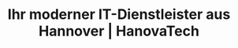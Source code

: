 ---
title: Ihr moderner IT-Dienstleister aus Hannover | HanovaTech
description: ✅ Wir sind Ihr moderner IT-Dienstleister aus Hannover. Wir bieten Ihnen verschiedene Dienstleistungen und Produkte für die Digitalisierung Ihres Unternehmens. Erfahren Sie mehr über uns und unsere Leistungen!
heroSection:
  title: Ihr moderner<br> IT-Dienstleister aus Hannover
  description: Wir bieten Ihnen IT-Dienstleistungen zur Digitalisierung Ihres Unternehmens. Starten Sie mit der Modernisierung Ihrer IT.
productsSection:
  title: Unsere Produkte zur Digitalisierung Ihres Unternehmens
  description: Als IT-Dienstleister bringen wir fertige Lösungen zur Digitalisierung Ihres Unternehmens mit und unterstützen Sie von der Einrichtung bis zur Schulung Ihrer Mitarbeiter.
  products:
    - name: Microsoft 365 as a Service
      description: 365 bietet die Grundlage zur Digitalisierung Ihres Unternehmens
      url: /produkte/microsoft-365
      icon: <path stroke-linecap="round" stroke-linejoin="round" d="M2.25 15a4.5 4.5 0 004.5 4.5H18a3.75 3.75 0 001.332-7.257 3 3 0 00-3.758-3.848 5.25 5.25 0 00-10.233 2.33A4.502 4.502 0 002.25 15z" />
    - name: Cloud Telefonanlage
      description: Nutzen Sie die Vorteile einer Telefonanlage aus der Cloud
      url: /produkte/telefonanlage
      icon: <path stroke-linecap="round" stroke-linejoin="round" d="M2.25 6.75c0 8.284 6.716 15 15 15h2.25a2.25 2.25 0 002.25-2.25v-1.372c0-.516-.351-.966-.852-1.091l-4.423-1.106c-.44-.11-.902.055-1.173.417l-.97 1.293c-.282.376-.769.542-1.21.38a12.035 12.035 0 01-7.143-7.143c-.162-.441.004-.928.38-1.21l1.293-.97c.363-.271.527-.734.417-1.173L6.963 3.102a1.125 1.125 0 00-1.091-.852H4.5A2.25 2.25 0 002.25 4.5v2.25z" />
    - name: Paperless Dokumenten-Management
      description: Haben Sie Ihre Post und Dokumente immer digital griffbereit
      url: /produkte/paperless
      icon: <path stroke-linecap="round" stroke-linejoin="round" d="M18.375 12.739l-7.693 7.693a4.5 4.5 0 01-6.364-6.364l10.94-10.94A3 3 0 1119.5 7.372L8.552 18.32m.009-.01l-.01.01m5.699-9.941l-7.81 7.81a1.5 1.5 0 002.112 2.13" />
    - name: Passwortmanager
      description: Schützen Sie Ihre Passwörter und nutzen Sie sie zusammen im Team
      url: /produkte/passwortmanager
      icon: <path stroke-linecap="round" stroke-linejoin="round" d="M9 12.75L11.25 15 15 9.75m-3-7.036A11.959 11.959 0 013.598 6 11.99 11.99 0 003 9.749c0 5.592 3.824 10.29 9 11.623 5.176-1.332 9-6.03 9-11.622 0-1.31-.21-2.571-.598-3.751h-.152c-3.196 0-6.1-1.248-8.25-3.285z" />
    # - name: Wiki & Dokumentation
    #   description: Dokumentieren Sie Informationen und teilen Sie sie mit Ihrem Team
    #   url: /produkte/wiki
    #   icon: <path stroke-linecap="round" stroke-linejoin="round" d="M12 6.042A8.967 8.967 0 006 3.75c-1.052 0-2.062.18-3 .512v14.25A8.987 8.987 0 016 18c2.305 0 4.408.867 6 2.292m0-14.25a8.966 8.966 0 016-2.292c1.052 0 2.062.18 3 .512v14.25A8.987 8.987 0 0018 18a8.967 8.967 0 00-6 2.292m0-14.25v14.25" />
servicesSection:
  title: Wir unterstützen Sie mit unseren Dienstleistungen
  description: Sie haben **individuelle Anforderungen** an Ihre IT-Infrastruktur? Als IT-Dienstleister unterstützen wir Sie mit unseren Dienstleistungen bei der Digitalisierung Ihres Unternehmens.
  services:
    - name: IT-Beratung
      description: Wir unterstützen Sie von der Anforderungsanalyse über Konzeptionierung bis zur Mitarbeiterschulung in Ihrem Unternehmen.
      url: /services/it-beratung
      icon: <path stroke-linecap="round" stroke-linejoin="round" d="M20.25 8.511c.884.284 1.5 1.128 1.5 2.097v4.286c0 1.136-.847 2.1-1.98 2.193-.34.027-.68.052-1.02.072v3.091l-3-3c-1.354 0-2.694-.055-4.02-.163a2.115 2.115 0 01-.825-.242m9.345-8.334a2.126 2.126 0 00-.476-.095 48.64 48.64 0 00-8.048 0c-1.131.094-1.976 1.057-1.976 2.192v4.286c0 .837.46 1.58 1.155 1.951m9.345-8.334V6.637c0-1.621-1.152-3.026-2.76-3.235A48.455 48.455 0 0011.25 3c-2.115 0-4.198.137-6.24.402-1.608.209-2.76 1.614-2.76 3.235v6.226c0 1.621 1.152 3.026 2.76 3.235.577.075 1.157.14 1.74.194V21l4.155-4.155"></path>
    - name: Helpdesk und IT-Support
      description: Wir stehen Ihnen als technischer Ansprechpartner bei all Ihren IT-Problemen jederzeit zur Seite.
      url: /services/managed-services
      icon: <path stroke-linecap="round" stroke-linejoin="round" d="M5.25 14.25h13.5m-13.5 0a3 3 0 01-3-3m3 3a3 3 0 100 6h13.5a3 3 0 100-6m-16.5-3a3 3 0 013-3h13.5a3 3 0 013 3m-19.5 0a4.5 4.5 0 01.9-2.7L5.737 5.1a3.375 3.375 0 012.7-1.35h7.126c1.062 0 2.062.5 2.7 1.35l2.587 3.45a4.5 4.5 0 01.9 2.7m0 0a3 3 0 01-3 3m0 3h.008v.008h-.008v-.008zm0-6h.008v.008h-.008v-.008zm-3 6h.008v.008h-.008v-.008zm0-6h.008v.008h-.008v-.008z"></path>
    # - name: Managed Services
    #   description: Wir übernehmen die Einrichtung und die anschließende Betreuung Ihrer IT-Systeme damit Sie sich zurück lehnen können.
    #   url: /services/managed-services
    #   icon: <path stroke-linecap="round" stroke-linejoin="round" d="M5.25 14.25h13.5m-13.5 0a3 3 0 01-3-3m3 3a3 3 0 100 6h13.5a3 3 0 100-6m-16.5-3a3 3 0 013-3h13.5a3 3 0 013 3m-19.5 0a4.5 4.5 0 01.9-2.7L5.737 5.1a3.375 3.375 0 012.7-1.35h7.126c1.062 0 2.062.5 2.7 1.35l2.587 3.45a4.5 4.5 0 01.9 2.7m0 0a3 3 0 01-3 3m0 3h.008v.008h-.008v-.008zm0-6h.008v.008h-.008v-.008zm-3 6h.008v.008h-.008v-.008zm0-6h.008v.008h-.008v-.008z"></path>
    - name: Informationssicherheit
      description: Daten sind die Grundlage des Geschäftsprozesses. Wir helfen Ihnen dabei diese abzusichern, um Problemen vorzugreifen.
      url: /services/informationssicherheit
      icon: <path stroke-linecap="round" stroke-linejoin="round" d="M16.5 10.5V6.75a4.5 4.5 0 10-9 0v3.75m-.75 11.25h10.5a2.25 2.25 0 002.25-2.25v-6.75a2.25 2.25 0 00-2.25-2.25H6.75a2.25 2.25 0 00-2.25 2.25v6.75a2.25 2.25 0 002.25 2.25z"></path>
    - name: Softwareentwicklung
      description: Ob individuelle Schnittstellenentwicklung oder Anpassungen an Ihrer Webseite, wir entwickeln Software nach Ihren Wünschen.
      url: /services/softwareentwicklung
      icon: <path stroke-linecap="round" stroke-linejoin="round" d="M6.75 7.5l3 2.25-3 2.25m4.5 0h3m-9 8.25h13.5A2.25 2.25 0 0021 18V6a2.25 2.25 0 00-2.25-2.25H5.25A2.25 2.25 0 003 6v12a2.25 2.25 0 002.25 2.25z"></path>
  carousel:
    - name: Bitwarden - Passwortmanager für Ihr Unternehmen
      image: /content/services/Bitwarden.png
    - name: Microsoft 365 as a Service von HanovaTech
      image: /content/services/M365_Tools.png
faqSection:
  title: Häufig gestellte Fragen
  description: Sie haben Fragen zu unseren Produkten und Dienstleistungen?<br>Hier finden Sie die Antworten.
  questions:
    - question: Wie geht es jetzt los?
      answer: Nachdem wir uns in einem [kostenlosen Erstgespräch](/termin) kennengelernt haben, reden wir über Ihre Anforderungen und Wünsche für die Zukunft. Nachdem wir ein Verständnis für Ihre Anforderungen bekommen haben, machen wir uns Gedanken, **wie wir Sie am besten unterstützen** können. Anschließend stellen wir Ihnen unsere Ideen und Lösungen für Ihr Unternehmen vor. Wenn Sie mit unseren Lösungen einverstanden sind, können wir mit der Umsetzung beginnen.
    - question: Sind wir der richtige IT-Dienstleister für Sie?
      answer: Wir haben uns **auf KMU spezialisiert** und kennen die Anforderungen und Probleme von Unternehmen, welche sich gerade in der Digitalisierung befinden. Als Ihr IT-Dienstleister wollen wir mehr als nur eine externe IT-Abteilung sein. Wir wollen Ihr Partner sein, der Sie bei der Digitalisierung Ihres Unternehmens unterstützt und Sie durch unser Know-How weiter bringt. Wir sind erst zufrieden, wenn Sie es sind.
    - question: Was macht HanovaTech als IT-Dienstleister aus?
      answer: Als junges und trotzdem erfahrenes Team haben wir uns **auf die Digitalisierung von KMU spezialisiert**. Durch unsere Fachkenntnisse in den unterschiedlichsten Bereich können wir Sie vollumfänglich als IT-Dienstleister unterstützen. So bilden wir nicht nur klassische IT-Beratung und Support ab, sondern können Ihnen auch bei Themen wie **Informationssicherheit oder der individuellen Softwareentwicklung** zur Seite stehen.
partnersSection:
  title: Gemeinsam mehr erreichen
  description: Wir arbeiten mit führenden Partnern der IT-Branche zusammen, um Ihnen bestmögliche Lösungen bieten zu können.
  partners:
    - name: Microsoft
      image: /content/logos/microsoft.png
    - name: Placetel
      image: /content/logos/placetel.png
    - name: Wortmann AG
      image: /content/logos/wortmann.png
    - name: Deutsche Gesellschaft für Cybersicherheit
      image: /content/logos/dgc-ag.svg
---